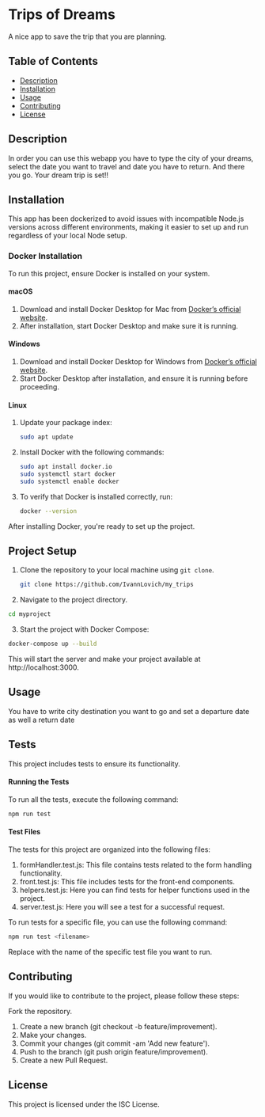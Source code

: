 # Trips of Dreams

A nice app to save the trip that you are planning.

## Table of Contents

- [Description](#description)
- [Installation](#installation)
- [Usage](#usage)
- [Contributing](#contributing)
- [License](#license)

## Description

In order you can use this webapp you have to type the city of your dreams, select the date you want to travel and date you have to return. And there you go. Your dream trip is set!!

## Installation

This app has been dockerized to avoid issues with incompatible Node.js versions across different environments, making it easier to set up and run regardless of your local Node setup.

### Docker Installation

To run this project, ensure Docker is installed on your system.

#### macOS

1. Download and install Docker Desktop for Mac from [Docker’s official website](https://www.docker.com/products/docker-desktop/).
2. After installation, start Docker Desktop and make sure it is running.

#### Windows

1. Download and install Docker Desktop for Windows from [Docker’s official website](https://www.docker.com/products/docker-desktop/).
2. Start Docker Desktop after installation, and ensure it is running before proceeding.

#### Linux

1. Update your package index:

   ```bash
   sudo apt update
   ```

2. Install Docker with the following commands:

   ```bash
   sudo apt install docker.io
   sudo systemctl start docker
   sudo systemctl enable docker
   ```

3. To verify that Docker is installed correctly, run:

   ```bash
   docker --version
   ```

After installing Docker, you're ready to set up the project.

## Project Setup

1. Clone the repository to your local machine using `git clone`.

   ```bash
   git clone https://github.com/IvannLovich/my_trips
   ```

2. Navigate to the project directory.

```bash
cd myproject
```

3. Start the project with Docker Compose:

```bash
docker-compose up --build
```

This will start the server and make your project available at http://localhost:3000.

## Usage

You have to write city destination you want to go and set a departure date as well a return date

## Tests

This project includes tests to ensure its functionality.

#### Running the Tests

To run all the tests, execute the following command:

```bash
npm run test
```

#### Test Files

The tests for this project are organized into the following files:

1. formHandler.test.js: This file contains tests related to the form handling functionality.
2. front.test.js: This file includes tests for the front-end components.
3. helpers.test.js: Here you can find tests for helper functions used in the project.
4. server.test.js: Here you will see a test for a successful request.

To run tests for a specific file, you can use the following command:

```bash
npm run test <filename>
```

Replace <filename> with the name of the specific test file you want to run.

## Contributing

If you would like to contribute to the project, please follow these steps:

Fork the repository.

1. Create a new branch (git checkout -b feature/improvement).
2. Make your changes.
3. Commit your changes (git commit -am 'Add new feature').
4. Push to the branch (git push origin feature/improvement).
5. Create a new Pull Request.

## License

This project is licensed under the ISC License.

